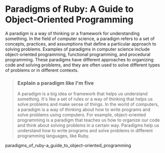 # Paradigms of Ruby: A Guide to Object-Oriented Programming

A paradigm is a way of thinking or a framework for understanding something. In the field of computer science, a paradigm refers to a set of concepts, practices, and assumptions that define a particular approach to solving problems. Examples of paradigms in computer science include object-oriented programming, functional programming, and procedural programming. These paradigms have different approaches to organizing code and solving problems, and they are often used to solve different types of problems or in different contexts.


> ### Explain a paradigm like I'm five 
> 
> A paradigm is a big idea or framework that helps us understand something. It's like a set of rules or a way of thinking that helps us solve problems and make sense of things. In the world of computers, a paradigm is a way of thinking about how to write programs and solve problems using computers. For example, object-oriented programming is a paradigm that teaches us how to organize our code and think about solving problems in a certain way. Paradigms help us understand how to write programs and solve problems in different programming languages, like Ruby.


paradigms_of_ruby-a_guide_to_object-oriented_programming